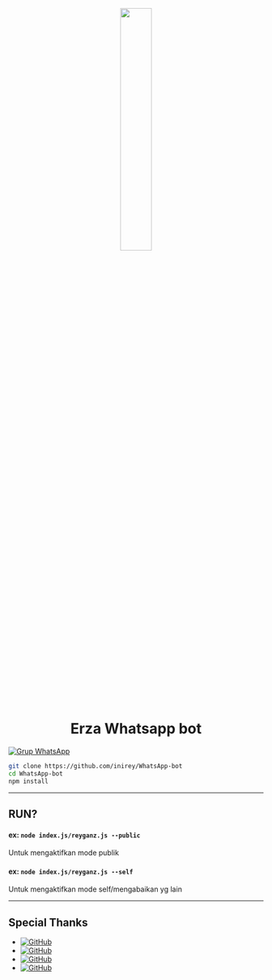 <p align="center">
	<img src="https://i.ibb.co/FBL520L/IMG-20210821-192755.jpg" width="35%" style="margin-left: auto;margin-right: auto;display: block;">
</p>
<h1 align="center">Erza Whatsapp bot</h1>

[![Grup WhatsApp](https://img.shields.io/badge/WhatsApp-25D366?style=for-the-badge&logo=whatsapp&logoColor=white)](https://chat.whatsapp.com/BsC3U7tjBuq6vBXOa4Wh9j)

```bash
git clone https://github.com/inirey/WhatsApp-bot
cd WhatsApp-bot
npm install
```

---------

## RUN?

#### ex: `node index.js/reyganz.js --public `

Untuk mengaktifkan mode publik

#### ex: `node index.js/reyganz.js --self `

Untuk mengaktifkan mode self/mengabaikan yg lain

---------

## Special Thanks

* <a href="https://github.com/adiwajshing/Baileys"><img alt="GitHub" src="https://img.shields.io/badge/adiwajshing/Baileys%20-%23121011.svg?&style=for-the-badge&logo=github&logoColor=white">
* <a href="https://github.com/Nurutomo"><img alt="GitHub" src="https://img.shields.io/badge/Nurutomo%20-%23121011.svg?&style=for-the-badge&logo=github&logoColor=white">
* <a href="https://github.com/ibnusyawall"><img alt="GitHub" src="https://img.shields.io/badge/ibnusyawall%20-%23121011.svg?&style=for-the-badge&logo=github&logoColor=white">
* <a href="https://github.com/ariffb25"><img alt="GitHub" src="https://img.shields.io/badge/ariffb25%20-%23121011.svg?&style=for-the-badge&logo=github&logoColor=white">
